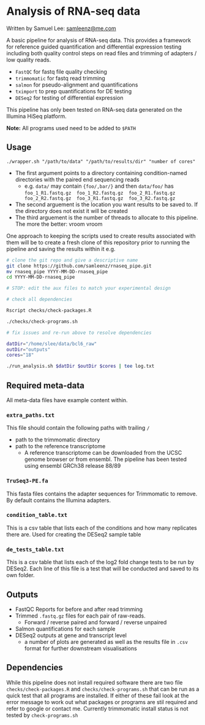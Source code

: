 # Analysis of RNA-seq data

Written by Samuel Lee: samleenz@me.com

A basic pipeline for analysis of RNA-seq data. This provides a framework for reference guided quantification and differential expression testing including both quality control steps on read files and trimming of adapters / low quality reads.

* `FastQC` for fastq file quality checking
* `trimmomatic` for fastq read trimming
* `salmon` for pseudo-alignment and quantifications
* `tximport` to prep quantifications for DE testing
* `DESeq2` for testing of differential expression

 This pipeline has only been tested on RNA-seq data generated on the Illumina HiSeq platform.

**Note:** All programs used need to be added to `$PATH`

## Usage

`./wrapper.sh "/path/to/data" "/path/to/results/dir" "number of cores"`

* The first argument points to a directory containing condition-named directories with the paired end sequencing reads
    * e.g. `data/` may contain `{foo/,bar/}` and then `data/foo/` has `foo_1_R1.fastq.gz  foo_1_R2.fastq.gz  foo_2_R1.fastq.gz  foo_2_R2.fastq.gz  foo_3_R1.fastq.gz  foo_3_R2.fastq.gz`
* The second arguement is the location you want results to be saved to. If the directory does not exist it will be created
* The third arguement is the number of threads to allocate to this pipeline. The more the better: vroom vroom

One approach to keeping the scripts used to create results associated with them will be to create a fresh clone of this repository prior to running the pipeline and saving the results within it e.g.

```bash
# clone the git repo and give a descriptive name
git clone https://github.com/samleenz/rnaseq_pipe.git
mv rnaseq_pipe YYYY-MM-DD-rnaseq_pipe
cd YYYY-MM-DD-rnaseq_pipe

# STOP: edit the aux files to match your experimental design

# check all dependencies

Rscript checks/check-packages.R

./checks/check-programs.sh

# fix issues and re-run above to resolve dependencies

datDir="/home/slee/data/bcl6_raw"
outDir="outputs"
cores="18"

./run_analysis.sh $datDir $outDir $cores | tee log.txt
```


## Required meta-data

All meta-data files have example content within.

### `extra_paths.txt`

This file should contain the following paths with trailing `/`

* path to the trimmomatic directory
* path to the reference transcriptome
    *  A reference transcriptome can be downloaded from the UCSC genome browser or from ensembl. The pipeline has been tested using ensembl GRCh38 release 88/89

### `TruSeq3-PE.fa`

This fasta files contains the adapter sequences for Trimmomatic to remove. By default contains the Illumina adapters.

### `condition_table.txt`

This is a csv table that lists each of the conditions and how many replicates there are. Used for creating the DESeq2 sample table

### `de_tests_table.txt`

This is a csv table that lists each of the log2 fold change tests to be run by DESeq2. Each line of this file is a test that will be conducted and saved to its own folder.


## Outputs

* FastQC Reports for before and after read trimming
* Trimmed `.fastq.gz` files for each pair of raw-reads.
    * Forward / reverse paired and forward / reverse unpaired
* Salmon quantifications for each sample
* DESeq2 outputs at gene and transcript level
    * a number of plots are generated as well as the results file in `.csv` format for further downstream visualisations


## Dependencies

While this pipeline does not install required software there are two file `checks/check-packages.R` and `checks/check-programs.sh` that can be run as a quick test that all programs are installed. If either of these fail look at the error message to work out what packages or programs are stil required and refer to google or contact me. Currently trimmomatic install status is not tested by `check-programs.sh`
